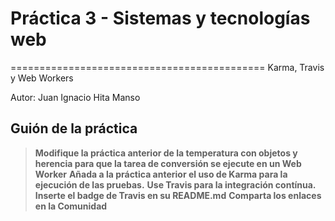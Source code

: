 # Práctica 3 - Sistemas y tecnologías web
============================================
Karma, Travis y Web Workers

Autor: Juan Ignacio Hita Manso

Guión de la práctica
--------------------
> **Modifique la práctica anterior de la temperatura con objetos y herencia para que la tarea de conversión se ejecute en un Web Worker**
> **Añada a la práctica anterior el uso de Karma para la ejecución de las pruebas.**
> **Use Travis para la integración contínua. Inserte el badge de Travis en su README.md**
>  **Comparta los enlaces en la Comunidad**
